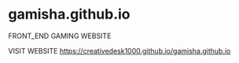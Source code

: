 # gamisha.github.io
FRONT_END GAMING WEBSITE


VISIT WEBSITE   https://creativedesk1000.github.io/gamisha.github.io
